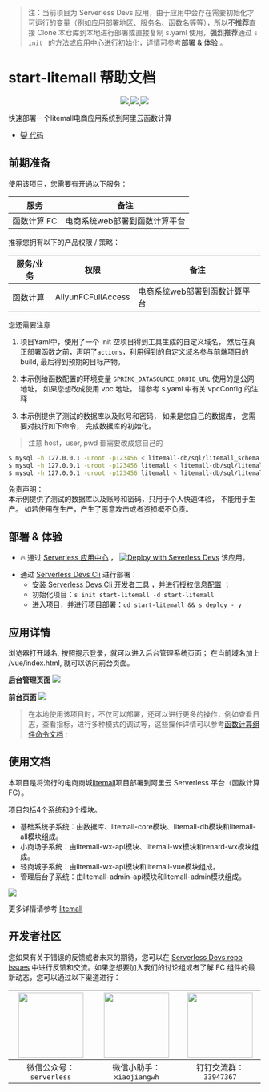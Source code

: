 
> 注：当前项目为 Serverless Devs 应用，由于应用中会存在需要初始化才可运行的变量（例如应用部署地区、服务名、函数名等等），所以**不推荐**直接 Clone 本仓库到本地进行部署或直接复制 s.yaml 使用，**强烈推荐**通过 `s init ` 的方法或应用中心进行初始化，详情可参考[部署 & 体验](#部署--体验) 。

# start-litemall 帮助文档
<p align="center" class="flex justify-center">
    <a href="https://www.serverless-devs.com" class="ml-1">
    <img src="http://editor.devsapp.cn/icon?package=start-litemall&type=packageType">
  </a>
  <a href="http://www.devsapp.cn/details.html?name=start-litemall" class="ml-1">
    <img src="http://editor.devsapp.cn/icon?package=start-litemall&type=packageVersion">
  </a>
  <a href="http://www.devsapp.cn/details.html?name=start-litemall" class="ml-1">
    <img src="http://editor.devsapp.cn/icon?package=start-litemall&type=packageDownload">
  </a>
</p>

<description>

快速部署一个litemall电商应用系统到阿里云函数计算

</description>

<codeUrl>

- [:smiley_cat: 代码](https://github.com/devsapp/start-litemall/tree/main/src)

</codeUrl>
<preview>



</preview>


## 前期准备

使用该项目，您需要有开通以下服务：

<service>



| 服务 |  备注  |
| --- |  --- |
| 函数计算 FC |  电商系统web部署到函数计算平台 |

</service>

推荐您拥有以下的产品权限 / 策略：
<auth>



| 服务/业务 |  权限 |  备注  |
| --- |  --- |   --- |
| 函数计算 | AliyunFCFullAccess |  电商系统web部署到函数计算平台 |

</auth>

<remark>

您还需要注意：   
1. 项目Yaml中，使用了一个 init 空项目得到工具生成的自定义域名， 然后在真正部署函数之前，声明了`actions`，利用得到的自定义域名参与前端项目的 build, 最后得到预期的目标产物。

2. 本示例给函数配置的环境变量 `SPRING_DATASOURCE_DRUID_URL` 使用的是公网地址， 如果您想改成使用 vpc 地址， 请参考 s.yaml 中有关 vpcConfig 的注释

3. 本示例提供了测试的数据库以及账号和密码， 如果是您自己的数据库， 您需要对执行如下命令， 完成数据库的初始化。
> 注意 host，user, pwd 都需要改成您自己的
  
```bash
$ mysql -h 127.0.0.1 -uroot -p123456 < litemall-db/sql/litemall_schema.sql
$ mysql -h 127.0.0.1 -uroot -p123456 litemall < litemall-db/sql/litemall_table.sql
$ mysql -h 127.0.0.1 -uroot -p123456 litemall < litemall-db/sql/litemall_data.sql
```

</remark>

<disclaimers>

免责声明：   
本示例提供了测试的数据库以及账号和密码，只用于个人快速体验， 不能用于生产。 如若使用在生产，产生了恶意攻击或者资损概不负责。

</disclaimers>

## 部署 & 体验

<appcenter>
   
- :fire: 通过 [Serverless 应用中心](https://fcnext.console.aliyun.com/applications/create?template=start-litemall) ，
  [![Deploy with Severless Devs](https://img.alicdn.com/imgextra/i1/O1CN01w5RFbX1v45s8TIXPz_!!6000000006118-55-tps-95-28.svg)](https://fcnext.console.aliyun.com/applications/create?template=start-litemall) 该应用。
   
</appcenter>
<deploy>
    
- 通过 [Serverless Devs Cli](https://www.serverless-devs.com/serverless-devs/install) 进行部署：
  - [安装 Serverless Devs Cli 开发者工具](https://www.serverless-devs.com/serverless-devs/install) ，并进行[授权信息配置](https://docs.serverless-devs.com/fc/config) ；
  - 初始化项目：`s init start-litemall -d start-litemall `
  - 进入项目，并进行项目部署：`cd start-litemall && s deploy - y`
   
</deploy>

## 应用详情

<appdetail id="flushContent">

浏览器打开域名, 按照提示登录，就可以进入后台管理系统页面； 在当前域名加上 /vue/index.html, 就可以访问前台页面。

**后台管理页面**
![](https://img.alicdn.com/imgextra/i1/O1CN0189KTwa1CjAggEK97M_!!6000000000116-2-tps-1738-1004.png)

**前台页面**
![](https://img.alicdn.com/imgextra/i3/O1CN01z5juwO1JdrP9paB2m_!!6000000001052-2-tps-1749-1010.png)

> 在本地使用该项目时，不仅可以部署，还可以进行更多的操作，例如查看日志，查看指标，进行多种模式的调试等，这些操作详情可以参考[函数计算组件命令文档](https://github.com/devsapp/fc#%E6%96%87%E6%A1%A3%E7%9B%B8%E5%85%B3) ;








</appdetail>

## 使用文档

<usedetail id="flushContent">

本项目是将流行的电商商城[litemall]([https://github.com/linlinjava/litemall])项目部署到阿里云 Serverless 平台（函数计算 FC）。

项目包括4个系统和9个模块。

- 基础系统子系统：由数据库、litemall-core模块、litemall-db模块和litemall-all模块组成。
- 小商场子系统：由litemall-wx-api模块、litemall-wx模块和renard-wx模块组成。
- 轻商城子系统：由litemall-wx-api模块和litemall-vue模块组成。
- 管理后台子系统：由litemall-admin-api模块和litemall-admin模块组成。

![](https://img.alicdn.com/imgextra/i3/O1CN01Ru8eSQ1Xq8dtUv0w2_!!6000000002974-2-tps-1849-842.png)

更多详情请参考 [litemall](https://github.com/linlinjava/litemall)

</usedetail>


<devgroup>


## 开发者社区

您如果有关于错误的反馈或者未来的期待，您可以在 [Serverless Devs repo Issues](https://github.com/serverless-devs/serverless-devs/issues) 中进行反馈和交流。如果您想要加入我们的讨论组或者了解 FC 组件的最新动态，您可以通过以下渠道进行：

<p align="center">  

| <img src="https://serverless-article-picture.oss-cn-hangzhou.aliyuncs.com/1635407298906_20211028074819117230.png" width="130px" > | <img src="https://serverless-article-picture.oss-cn-hangzhou.aliyuncs.com/1635407044136_20211028074404326599.png" width="130px" > | <img src="https://serverless-article-picture.oss-cn-hangzhou.aliyuncs.com/1635407252200_20211028074732517533.png" width="130px" > |
| --------------------------------------------------------------------------------------------------------------------------------- | --------------------------------------------------------------------------------------------------------------------------------- | --------------------------------------------------------------------------------------------------------------------------------- |
| <center>微信公众号：`serverless`</center>                                                                                         | <center>微信小助手：`xiaojiangwh`</center>                                                                                        | <center>钉钉交流群：`33947367`</center>                                                                                           |
</p>
</devgroup>
